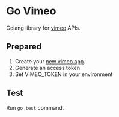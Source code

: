 # Go Vimeo 

Golang library for [vimeo][0] APIs.


## Prepared

1. Create your [new vimeo app][1].
1. Generate an access token
2. Set VIMEO_TOKEN in your environment

## Test

Run `go test` command.

[0]: https://developer.vimeo.com/
[1]: https://developer.vimeo.com/apps/new
